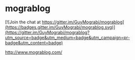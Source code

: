 # mograblog

[![Join the chat at https://gitter.im/GuyMograbi/mograblog](https://badges.gitter.im/GuyMograbi/mograblog.svg)](https://gitter.im/GuyMograbi/mograblog?utm_source=badge&utm_medium=badge&utm_campaign=pr-badge&utm_content=badge)



http://www.mograblog.com/
